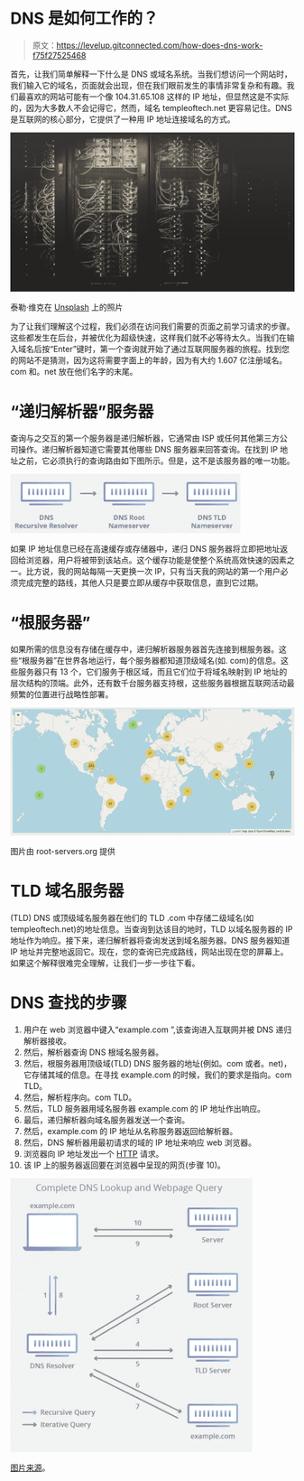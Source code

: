 # DNS 是如何工作的？

> 原文：<https://levelup.gitconnected.com/how-does-dns-work-f75f27525468>

首先，让我们简单解释一下什么是 DNS 或域名系统。当我们想访问一个网站时，我们输入它的域名，页面就会出现，但在我们眼前发生的事情非常复杂和有趣。我们最喜欢的网站可能有一个像 104.31.65.108 这样的 IP 地址，但显然这是不实际的，因为大多数人不会记得它，然而，域名 templeoftech.net 更容易记住。DNS 是互联网的核心部分，它提供了一种用 IP 地址连接域名的方式。

![](img/9569c3956ecfb870c5d8db3a3461f0a7.png)

泰勒·维克在 [Unsplash](https://unsplash.com?utm_source=medium&utm_medium=referral) 上的照片

为了让我们理解这个过程，我们必须在访问我们需要的页面之前学习请求的步骤。这些都发生在后台，并被优化为超级快速，这样我们就不必等待太久。当我们在输入域名后按“Enter”键时，第一个查询就开始了通过互联网服务器的旅程。找到您的网站不是猜测，因为这将需要字面上的年龄，因为有大约 1.607 亿注册域名。com 和。net 放在他们名字的末尾。

# “递归解析器”服务器

查询与之交互的第一个服务器是递归解析器，它通常由 ISP 或任何其他第三方公司操作。递归解析器知道它需要其他哪些 DNS 服务器来回答查询。在找到 IP 地址之前，它必须执行的查询路由如下图所示。但是，这不是该服务器的唯一功能。

![](img/fcb3f90207975a69bf3d00f2af6d16da.png)

如果 IP 地址信息已经在高速缓存或存储器中，递归 DNS 服务器将立即把地址返回给浏览器，用户将被带到该站点。这个缓存功能是使整个系统高效快速的因素之一。比方说，我的网站每隔一天更换一次 IP，只有当天我的网站的第一个用户必须完成完整的路线，其他人只是要立即从缓存中获取信息，直到它过期。

# “根服务器”

如果所需的信息没有存储在缓存中，递归解析器服务器首先连接到根服务器。这些“根服务器”在世界各地运行，每个服务器都知道顶级域名(如. com)的信息。这些服务器只有 13 个，它们服务于根区域，而且它们位于将域名映射到 IP 地址的层次结构的顶端。此外，还有数千台服务器支持根，这些服务器根据互联网活动最频繁的位置进行战略性部署。

![](img/d89ffce659b85c90a25fbc0faa7b693e.png)

图片由 root-servers.org 提供

# TLD 域名服务器

(TLD) DNS 或顶级域名服务器在他们的 TLD .com 中存储二级域名(如 templeoftech.net)的地址信息。当查询到达该目的地时，TLD 以域名服务器的 IP 地址作为响应。接下来，递归解析器将查询发送到域名服务器。DNS 服务器知道 IP 地址并完整地返回它。现在，您的查询已完成路线，网站出现在您的屏幕上。如果这个解释很难完全理解，让我们一步一步往下看。

# DNS 查找的步骤

1.  用户在 web 浏览器中键入“example.com ”,该查询进入互联网并被 DNS 递归解析器接收。
2.  然后，解析器查询 DNS 根域名服务器。
3.  然后，根服务器用顶级域(TLD) DNS 服务器的地址(例如。com 或者。net)，它存储其域的信息。在寻找 example.com 的时候，我们的要求是指向。com TLD。
4.  然后，解析程序向。com TLD。
5.  然后，TLD 服务器用域名服务器 example.com 的 IP 地址作出响应。
6.  最后，递归解析器向域名服务器发送一个查询。
7.  然后，example.com 的 IP 地址从名称服务器返回给解析器。
8.  然后，DNS 解析器用最初请求的域的 IP 地址来响应 web 浏览器。
9.  浏览器向 IP 地址发出一个 [HTTP](https://www.cloudflare.com/learning/ddos/glossary/hypertext-transfer-protocol-http/) 请求。
10.  该 IP 上的服务器返回要在浏览器中呈现的网页(步骤 10)。

![](img/8ab802453668f2116dccaae9c8b37e79.png)

[图片来源](https://www.cloudflare.com/learning/dns/what-is-dns/)。